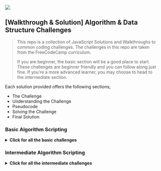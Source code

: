 ![](https://img.shields.io/badge/Coding-Challenges-darkgreen)

## [Walkthrough & Solution] Algorithm & Data Structure Challenges
>This repo is a collection of JavaScript Solutions and Walkthroughs to common coding challenges. The challenges in this repo are taken from the FreeCodeCamp curriculum. 
>
>If you are beginner, the basic section will be a good place to start. These challenges are beginner friendly and you can follow along just fine. If you're a more advanced learner, you may choose to head to the intermediate section.

Each solution provided offers the following sections;
- The Challenge
- Understanding the Challenge 
- Pseudocode
- Solving the Challenge
- Final Solution

### Basic Algorithm Scripting
<details>
  <summary>
    <b id="basic-algos">Click for all the basic challenges</b>
  </summary>
  
  [01/16. Convert Celsius to Fahrenheit](https://github.com/BenjaminSemah/FCC-Coding-Challenges/blob/main/01.%20Basic%20Algorithm%20Scripting/01.%20Celsius%20to%20fahrenheit/00.%20walkthrough.md)
  
  [02/16. Reverse a String](https://github.com/BenjaminSemah/FCC-Coding-Challenges/blob/main/01.%20Basic%20Algorithm%20Scripting/02.%20Reverse%20a%20string/00.%20walkthrough.md)
    
  [03/16. Factorialize a Number](https://github.com/BenjaminSemah/FCC-Coding-Challenges/blob/main/01.%20Basic%20Algorithm%20Scripting/03.%20Factorialize%20a%20Number/00.%20walkthrough.md)
</details>

### Intermediate Algorithm Scripting
<details>
  <summary>
    <b id="basic-algos">Click for all the intermediate challenges</b>
  </summary>
  
  [01/21. Sum Numbers in a Range](https://github.com/BenjaminSemah/FCC-Coding-Challenges/blob/main/02.%20Intermediate%20Algorithm%20Scripting/01.%20Sum%20Numbers%20in%20a%20Range/00.%20walkthrough.md)
  
  [02/21. Diff Two Arrays](https://github.com/BenjaminSemah/FCC-Coding-Challenges/blob/main/02.%20Intermediate%20Algorithm%20Scripting/02.%20Diff%20Two%20Arrays/00.%20walkthrough.md)
</details>
